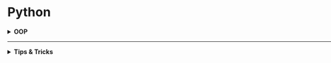 <h1>Python</h1>

<div style='width:1000px;margin:auto'>

<details><summary><b>OOP</b></summary><ul>
<li><a style='color:#333;font-weight:bold' href='OOP.html#Class-Variables:'>Class Variables</a></li>
<li><a style='color:#333;font-weight:bold' href='OOP.html#Class-Methods-and-Static-Methods:'>Class Methods & Static Methods</a></li>
<li><a style='color:#333;font-weight:bold' href='OOP.html#Inheritance:'>Inheritance</a></li>
<li><a style='color:#333;font-weight:bold' href='OOP.html#Multiple-Inhertance:'>Multiple Inheritance</a></li>
<li><a style='color:#333;font-weight:bold' href='OOP.html#Magic/Dunder-Methods:'>Magic/Dunder Methods</a></li>
<li><a style='color:#333;font-weight:bold' href='OOP.html#Property-Decorator:'>@property Decorator</a></li>
<li><a style='color:#333;font-weight:bold' href='OOP.html#Encapsulation:'>Encapsulation</a></li>
<li><a style='color:#333;font-weight:bold' href='OOP.html#Importing-Modules:'>Importing Modules</a></li>
<li><a style='color:#333;font-weight:bold' href='OOP.html#Python-Composition:'>Composition</a></li>
<li><a style='color:#333;font-weight:bold' href='OOP.html#Python-Aggregation:'>Aggregation</a></li>
<li><a style='color:#333;font-weight:bold' href='OOP.html#Abstract-Class:'>Abstract Class</a></li>
</ul></details>

<hr>

<details><summary><b>Tips & Tricks</b></summary><ul>

<details><summary><b>Looping over a range of numbers</b></summary>
```
for i in range(6):
	print(i)
```
</details></li>

<details><summary><b>Looping over a collection</b></summary>
```
colors = ["green", "red", "blue", "black"]

for color in colors:
	print(color)
```
</details>

<details><summary><b>Looping Backwards</b></summary>
```
colors = ["green", "red", "blue", "black"]

# Ugly
for i in range(len(colors)-1, -1, -1):
	print(colors[i])
	
# Pythonic
for color in reversed(colors):
	print(color)
```
</details>

<details><summary><b>Looping over a collection and indices</b></summary>
```
colors = ["green", "red", "blue", "black"]

# Ugly
for i in range(len(colors)):
	print(i, colors[i])
	
# Pythonic
for i, color in enumerate(colors):
	print(i, color)
```
</details>

<details><summary><b>Looping over 2 collections</b></summary>
```
colors = ["green", "red", "blue", "black"]
names = ["raymond", "rachel", "matthew"]

# Ugly
n = min(len(names), len(colors))
for i in range(n):
	print(names[i], '-->', colors[i])

	
# Pythonic
for name, color in zip(names, colors):
	print(name, "-->", color)
```
</details>

</ul></details>

</div>